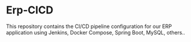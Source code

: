 # Erp-CICD
This repository contains the CI/CD pipeline configuration for our ERP application using Jenkins, Docker Compose, Spring Boot, MySQL, others..
